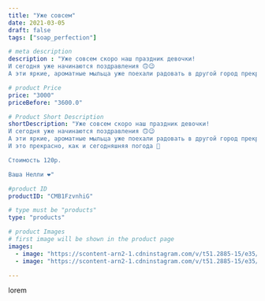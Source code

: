 ```yaml
---
title: "Уже совсем"
date: 2021-03-05
draft: false
tags: ["soap_perfection"]

# meta description
description : "Уже совсем скоро наш праздник девочки!
И сегодня уже начинаются поздравления 🙃😉
А эти яркие, ароматные мыльца уже поехали радовать в другой город прекрасных дев"

# product Price
price: "3000"
priceBefore: "3600.0"

# Product Short Description
shortDescription: "Уже совсем скоро наш праздник девочки!
И сегодня уже начинаются поздравления 🙃😉
А эти яркие, ароматные мыльца уже поехали радовать в другой город прекрасных девушек💐💚💚💚
И это прекрасно, как и сегодняшняя погода 🎉

Стоимость 120р.

Ваша Нелли ❤️"

#product ID
productID: "CMB1FzvnhiG"

# type must be "products"
type: "products"

# product Images
# first image will be shown in the product page
images:
  - image: "https://scontent-arn2-1.cdninstagram.com/v/t51.2885-15/e35/156580706_334747834633167_2825026647293148863_n.jpg?se=7&tp=1&_nc_ht=scontent-arn2-1.cdninstagram.com&_nc_cat=103&_nc_ohc=LcIN9FJInfEAX_mcrRa&ccb=7-4&oh=7a78f65aecf792fba44af80fe30b4f7d&oe=6082C3DD&ig_cache_key=MjUyMjUzMDc1OTY5NDk0OTI5OQ%3D%3D.2-ccb7-4"
  - image: "https://scontent-arn2-1.cdninstagram.com/v/t51.2885-15/e35/157692775_826705824855362_3544463973656341396_n.jpg?se=7&tp=1&_nc_ht=scontent-arn2-1.cdninstagram.com&_nc_cat=102&_nc_ohc=CpuqS6fBQuAAX9c4L__&ccb=7-4&oh=bb823161b562bb07a66a08a2e3ffac70&oe=60816CFD&ig_cache_key=MjUyMjUzMDc1OTgyMDc1ODIwNg%3D%3D.2-ccb7-4"

---
```

lorem
